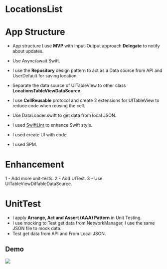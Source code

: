 # LocationsList


# App Structure

* App structure I use **MVP** with Input-Output approach **Delegate** to notify about updates.

* Use Async/await Swift.

* I use the **Repository** design pattern to act as a Data source from API and UserDefault for saving location.

* Separate the data source of UITableView to other class **LocationsTableViewDataSource**.

* I use **CellReusable** protocol and create 2 extensions for UITableView to reduce code when reusing the cell.

* Use DataLoader.swift to get data from local JSON.

* I used [SwiftLint](https://github.com/realm/SwiftLint) to enhance Swift style.

* I used create UI with code.

* I used SPM.

# Enhancement
 1 - Add more unit-tests.
 2 - Add UITest.
 3 - Use UITableViewDiffableDataSource.


# UnitTest
* I apply  **Arrange, Act and Assert (AAA) Pattern** in Unit Testing.
* I use mocking to Test get data from  NetworkManager, I use the same JSON file to mock data.
* Test get data from API and From Local JSON.

## Demo
![](Demo.gif)
